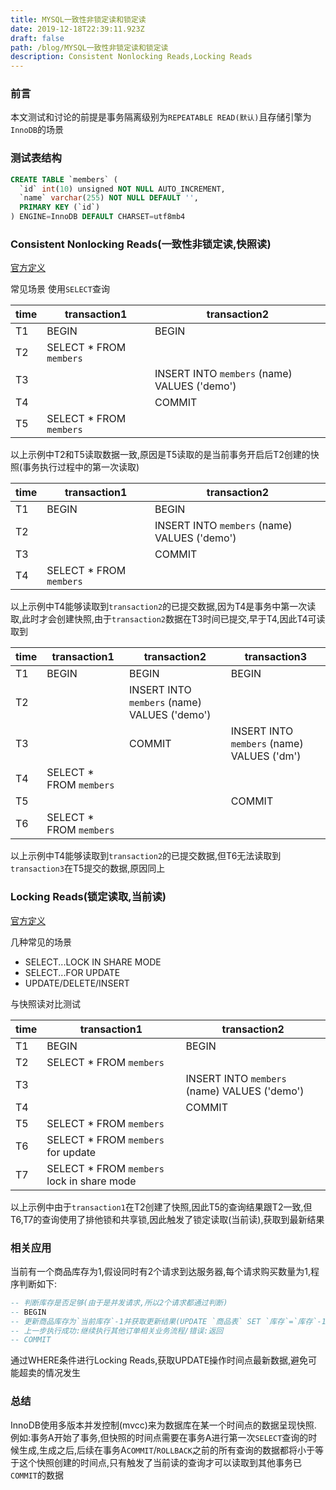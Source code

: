 ```yaml
---
title: MYSQL一致性非锁定读和锁定读
date: 2019-12-18T22:39:11.923Z
draft: false
path: /blog/MYSQL一致性非锁定读和锁定读
description: Consistent Nonlocking Reads,Locking Reads
---
```



### 前言
本文测试和讨论的前提是事务隔离级别为`REPEATABLE READ(默认)`且存储引擎为`InnoDB`的场景

### 测试表结构
```sql
CREATE TABLE `members` (
  `id` int(10) unsigned NOT NULL AUTO_INCREMENT,
  `name` varchar(255) NOT NULL DEFAULT '',
  PRIMARY KEY (`id`)
) ENGINE=InnoDB DEFAULT CHARSET=utf8mb4
```


### Consistent Nonlocking Reads(一致性非锁定读,快照读)
[官方定义](https://dev.mysql.com/doc/refman/5.7/en/innodb-consistent-read.html)

常见场景
使用`SELECT`查询

|time|transaction1|transaction2|
|-|-|-|
|T1|BEGIN|BEGIN|
|T2|SELECT * FROM `members`||
|T3||INSERT INTO `members` (name) VALUES ('demo')|
|T4||COMMIT|
|T5|SELECT * FROM `members`||

以上示例中T2和T5读取数据一致,原因是T5读取的是当前事务开启后T2创建的快照(事务执行过程中的第一次读取)

|time|transaction1|transaction2|
|-|-|-|
|T1|BEGIN|BEGIN|
|T2||INSERT INTO `members` (name) VALUES ('demo')|
|T3||COMMIT|
|T4|SELECT * FROM `members`||

以上示例中T4能够读取到`transaction2`的已提交数据,因为T4是事务中第一次读取,此时才会创建快照,由于`transaction2`数据在T3时间已提交,早于T4,因此T4可读取到

|time|transaction1|transaction2|transaction3|
|-|-|-|-|
|T1|BEGIN|BEGIN|BEGIN|
|T2||INSERT INTO `members` (name) VALUES ('demo')||
|T3||COMMIT|INSERT INTO `members` (name) VALUES ('dm')|
|T4|SELECT * FROM `members`|||
|T5|||COMMIT|
|T6|SELECT * FROM `members`|||

以上示例中T4能够读取到`transaction2`的已提交数据,但T6无法读取到`transaction3`在T5提交的数据,原因同上

### Locking Reads(锁定读取,当前读)
[官方定义](https://dev.mysql.com/doc/refman/5.7/en/innodb-locking-reads.html)

几种常见的场景
- SELECT...LOCK IN SHARE MODE
- SELECT...FOR UPDATE
- UPDATE/DELETE/INSERT

与快照读对比测试

|time|transaction1|transaction2|
|-|-|-|
|T1|BEGIN|BEGIN|
|T2|SELECT * FROM `members`||
|T3||INSERT INTO `members` (name) VALUES ('demo')|
|T4||COMMIT|
|T5|SELECT * FROM `members`||
|T6|SELECT * FROM `members` for update||
|T7|SELECT * FROM `members` lock in share mode||

以上示例中由于`transaction1`在T2创建了快照,因此T5的查询结果跟T2一致,但T6,T7的查询使用了排他锁和共享锁,因此触发了锁定读取(当前读),获取到最新结果

### 相关应用
当前有一个商品库存为1,假设同时有2个请求到达服务器,每个请求购买数量为1,程序判断如下:

```sql
-- 判断库存是否足够(由于是并发请求,所以2个请求都通过判断)
-- BEGIN
-- 更新商品库存为`当前库存`-1并获取更新结果(UPDATE `商品表` SET `库存`=`库存`-1 WHERE `库存`>1)
-- 上一步执行成功:继续执行其他订单相关业务流程/错误:返回
-- COMMIT
```

通过WHERE条件进行Locking Reads,获取UPDATE操作时间点最新数据,避免可能超卖的情况发生

### 总结
InnoDB使用多版本并发控制(mvcc)来为数据库在某一个时间点的数据呈现快照.
例如:事务A开始了事务,但快照的时间点需要在事务A进行第一次`SELECT`查询的时候生成,生成之后,后续在事务A`COMMIT`/`ROLLBACK`之前的所有查询的数据都将小于等于这个快照创建的时间点,只有触发了当前读的查询才可以读取到其他事务已`COMMIT`的数据
